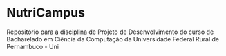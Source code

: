 # NutriCampus
Repositório para a disciplina de Projeto de Desenvolvimento do curso de Bacharelado em Ciência da Computação da Universidade Federal Rural de Pernambuco - Uni
